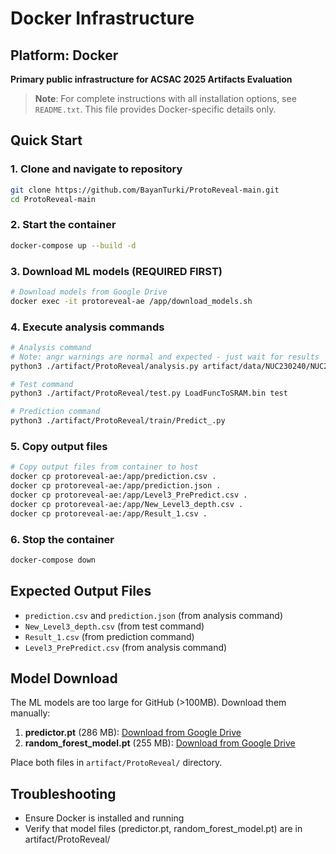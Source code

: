 # Docker Infrastructure

## Platform: Docker
**Primary public infrastructure for ACSAC 2025 Artifacts Evaluation**

> **Note**: For complete instructions with all installation options, see `README.txt`. This file provides Docker-specific details only.

## Quick Start

### 1. Clone and navigate to repository
```bash
git clone https://github.com/BayanTurki/ProtoReveal-main.git
cd ProtoReveal-main
```

### 2. Start the container
```bash
docker-compose up --build -d
```

### 3. Download ML models (REQUIRED FIRST)
```bash
# Download models from Google Drive
docker exec -it protoreveal-ae /app/download_models.sh
```

### 4. Execute analysis commands
```bash
# Analysis command
# Note: angr warnings are normal and expected - just wait for results
python3 ./artifact/ProtoReveal/analysis.py artifact/data/NUC230240/NUC240_ADC_Median_Filter.bin armcortexm predict 0x40000000 0x5FFFFFFF

# Test command
python3 ./artifact/ProtoReveal/test.py LoadFuncToSRAM.bin test

# Prediction command
python3 ./artifact/ProtoReveal/train/Predict_.py
```

### 5. Copy output files
```bash
# Copy output files from container to host
docker cp protoreveal-ae:/app/prediction.csv .
docker cp protoreveal-ae:/app/prediction.json .
docker cp protoreveal-ae:/app/Level3_PrePredict.csv .
docker cp protoreveal-ae:/app/New_Level3_depth.csv .
docker cp protoreveal-ae:/app/Result_1.csv .
```

### 6. Stop the container
```bash
docker-compose down
```

## Expected Output Files
- `prediction.csv` and `prediction.json` (from analysis command)
- `New_Level3_depth.csv` (from test command)
- `Result_1.csv` (from prediction command)
- `Level3_PrePredict.csv` (from analysis command)

## Model Download

The ML models are too large for GitHub (>100MB). Download them manually:

1. **predictor.pt** (286 MB): [Download from Google Drive](https://drive.google.com/file/d/1a5RdhCNvRFBgp9cJAjXggrC-Rr7xhbx2/view?usp=sharing)
2. **random_forest_model.pt** (255 MB): [Download from Google Drive](https://drive.google.com/file/d/18uyO3lZ8Z8mAsYmhObMEYtBm0BZ4cog1/view?usp=sharing)

Place both files in `artifact/ProtoReveal/` directory.


## Troubleshooting
- Ensure Docker is installed and running
- Verify that model files (predictor.pt, random_forest_model.pt) are in artifact/ProtoReveal/
